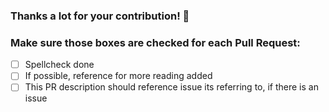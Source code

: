 ### Thanks a lot for your contribution! :clap:
### Make sure those boxes are checked for each Pull Request:

- [ ] Spellcheck done
- [ ] If possible, reference for more reading added 
- [ ] This PR description should reference issue its referring to, if there is an issue
